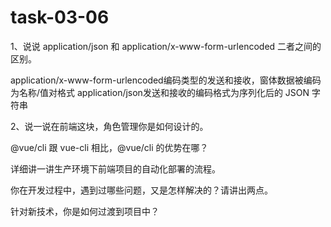 # task-03-06
1、说说 application/json 和 application/x-www-form-urlencoded 二者之间的区别。

application/x-www-form-urlencoded编码类型的发送和接收，窗体数据被编码为名称/值对格式
application/json发送和接收的编码格式为序列化后的 JSON 字符串

2、说一说在前端这块，角色管理你是如何设计的。


@vue/cli 跟 vue-cli 相比，@vue/cli 的优势在哪？

详细讲一讲生产环境下前端项目的自动化部署的流程。

你在开发过程中，遇到过哪些问题，又是怎样解决的？请讲出两点。

针对新技术，你是如何过渡到项目中？
